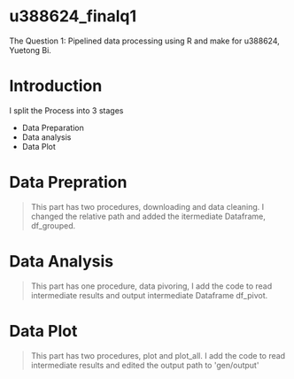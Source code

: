 # u388624_finalq1
The Question 1: Pipelined data processing using R and make for u388624, Yuetong Bi.

# Introduction
I split the Process into 3 stages
- Data Preparation
- Data analysis
- Data Plot

# Data Prepration
> This part has two procedures, downloading and data cleaning. I changed the relative path and added the itermediate Dataframe, df_grouped.

# Data Analysis
> This part has one procedure, data pivoring, I add the code to read intermediate results and output intermediate Dataframe df_pivot.

# Data Plot
> This part has two procedures, plot and plot_all. I add the code to read intermediate results and edited the output path to 'gen/output'
